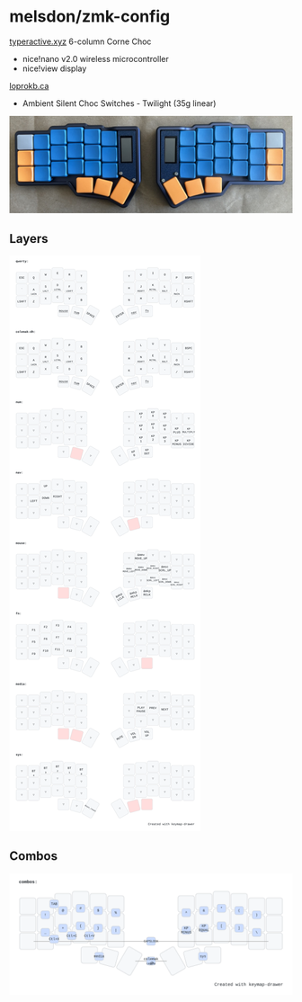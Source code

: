 # melsdon/zmk-config

[typeractive.xyz](https://typeractive.xyz/) 6-column Corne Choc
- nice!nano v2.0 wireless microcontroller
- nice!view display

[loprokb.ca](https://lowprokb.ca/)
- Ambient Silent Choc Switches - Twilight (35g linear)

![Corne](./images/typeractive-corne.png)

## Layers

![Layers](./images/layers.svg)

## Combos

![Combos](./images/combos.svg)